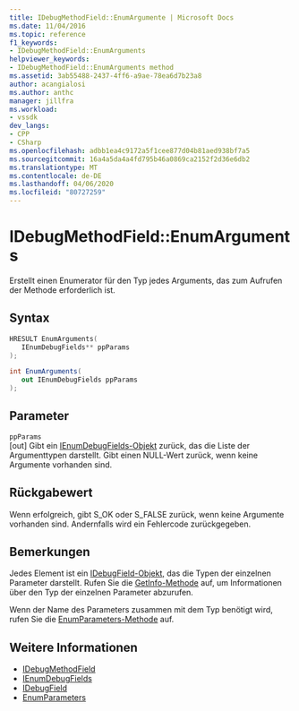 ```yaml
---
title: IDebugMethodField::EnumArgumente | Microsoft Docs
ms.date: 11/04/2016
ms.topic: reference
f1_keywords:
- IDebugMethodField::EnumArguments
helpviewer_keywords:
- IDebugMethodField::EnumArguments method
ms.assetid: 3ab55488-2437-4ff6-a9ae-78ea6d7b23a8
author: acangialosi
ms.author: anthc
manager: jillfra
ms.workload:
- vssdk
dev_langs:
- CPP
- CSharp
ms.openlocfilehash: adbb1ea4c9172a5f1cee877d04b81aed938bf7a5
ms.sourcegitcommit: 16a4a5da4a4fd795b46a0869ca2152f2d36e6db2
ms.translationtype: MT
ms.contentlocale: de-DE
ms.lasthandoff: 04/06/2020
ms.locfileid: "80727259"
---
```

# <a name="idebugmethodfieldenumarguments"></a>IDebugMethodField::EnumArguments
Erstellt einen Enumerator für den Typ jedes Arguments, das zum Aufrufen der Methode erforderlich ist.

## <a name="syntax"></a>Syntax

```cpp
HRESULT EnumArguments( 
   IEnumDebugFields** ppParams
);
```

```csharp
int EnumArguments(
   out IEnumDebugFields ppParams
);
```

## <a name="parameters"></a>Parameter
`ppParams`\
[out] Gibt ein [IEnumDebugFields-Objekt](../../../extensibility/debugger/reference/ienumdebugfields.md) zurück, das die Liste der Argumenttypen darstellt. Gibt einen NULL-Wert zurück, wenn keine Argumente vorhanden sind.

## <a name="return-value"></a>Rückgabewert
 Wenn erfolgreich, gibt S_OK oder S_FALSE zurück, wenn keine Argumente vorhanden sind. Andernfalls wird ein Fehlercode zurückgegeben.

## <a name="remarks"></a>Bemerkungen
 Jedes Element ist ein [IDebugField-Objekt,](../../../extensibility/debugger/reference/idebugfield.md) das die Typen der einzelnen Parameter darstellt. Rufen Sie die [GetInfo-Methode](../../../extensibility/debugger/reference/idebugfield-getinfo.md) auf, um Informationen über den Typ der einzelnen Parameter abzurufen.

 Wenn der Name des Parameters zusammen mit dem Typ benötigt wird, rufen Sie die [EnumParameters-Methode](../../../extensibility/debugger/reference/idebugmethodfield-enumparameters.md) auf.

## <a name="see-also"></a>Weitere Informationen
- [IDebugMethodField](../../../extensibility/debugger/reference/idebugmethodfield.md)
- [IEnumDebugFields](../../../extensibility/debugger/reference/ienumdebugfields.md)
- [IDebugField](../../../extensibility/debugger/reference/idebugfield.md)
- [EnumParameters](../../../extensibility/debugger/reference/idebugmethodfield-enumparameters.md)
